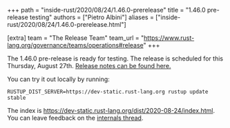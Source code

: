 +++
path = "inside-rust/2020/08/24/1.46.0-prerelease"
title = "1.46.0 pre-release testing"
authors = ["Pietro Albini"]
aliases = ["inside-rust/2020/08/24/1.46.0-prerelease.html"]

[extra]
team = "The Release Team"
team_url = "https://www.rust-lang.org/governance/teams/operations#release"
+++

The 1.46.0 pre-release is ready for testing. The release is scheduled for this
Thursday, August 27th. [Release notes can be found here.][relnotes]

You can try it out locally by running:

```plain
RUSTUP_DIST_SERVER=https://dev-static.rust-lang.org rustup update stable
```

The index is <https://dev-static.rust-lang.org/dist/2020-08-24/index.html>. You
can leave feedback on the [internals thread][internals].

[relnotes]: https://github.com/rust-lang/rust/blob/stable/RELEASES.md#version-1460-2020-08-27
[internals]: https://internals.rust-lang.org/t/rust-1-46-0-pre-release-testing/12957
